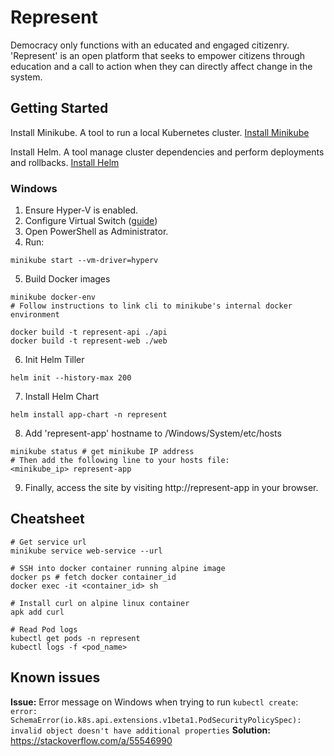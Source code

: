 # Represent
Democracy only functions with an educated and engaged citizenry. 'Represent' is an open platform that seeks to empower citizens through education and a call to action when they can directly affect change in the system.

## Getting Started

Install Minikube. A tool to run a local Kubernetes cluster.
[Install Minikube](https://kubernetes.io/docs/setup/minikube/#installation)

Install Helm. A tool manage cluster dependencies and perform deployments and rollbacks.
[Install Helm](https://helm.sh/docs/using_helm/#installing-helm)

### Windows
1. Ensure Hyper-V is enabled.
2. Configure Virtual Switch ([guide](https://blogs.technet.microsoft.com/canitpro/2014/03/10/step-by-step-enabling-hyper-v-for-use-on-windows-8-1/))
3. Open PowerShell as Administrator.
4. Run:
```
minikube start --vm-driver=hyperv
```
5. Build Docker images
```
minikube docker-env
# Follow instructions to link cli to minikube's internal docker environment

docker build -t represent-api ./api
docker build -t represent-web ./web
```
6. Init Helm Tiller
```
helm init --history-max 200
```
7. Install Helm Chart
```
helm install app-chart -n represent
```
8. Add 'represent-app' hostname to /Windows/System/etc/hosts
```
minikube status # get minikube IP address
# Then add the following line to your hosts file:
<minikube_ip> represent-app
```
9. Finally, access the site by visiting http://represent-app in your browser.

## Cheatsheet
```
# Get service url
minikube service web-service --url

# SSH into docker container running alpine image
docker ps # fetch docker container_id
docker exec -it <container_id> sh

# Install curl on alpine linux container
apk add curl

# Read Pod logs
kubectl get pods -n represent
kubectl logs -f <pod_name>
```

## Known issues

**Issue:** Error message on Windows when trying to run `kubectl create`:
```error: SchemaError(io.k8s.api.extensions.v1beta1.PodSecurityPolicySpec): invalid object doesn't have additional properties```
**Solution:** https://stackoverflow.com/a/55546990